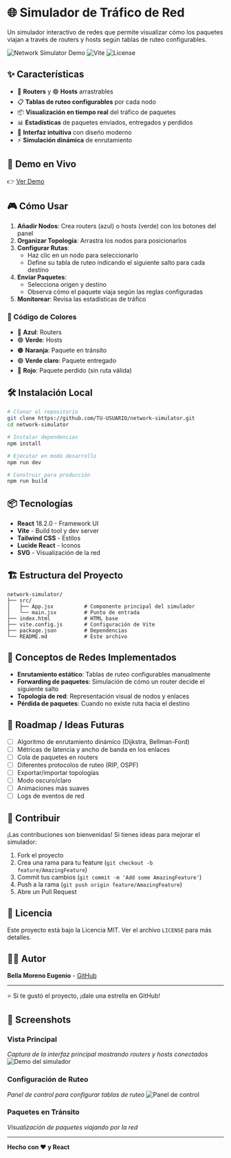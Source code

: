 # 🌐 Simulador de Tráfico de Red

Un simulador interactivo de redes que permite visualizar cómo los paquetes viajan a través de routers y hosts según tablas de ruteo configurables.

![Network Simulator Demo](https://img.shields.io/badge/React-18.2.0-blue) ![Vite](https://img.shields.io/badge/Vite-4.3.9-purple) ![License](https://img.shields.io/badge/license-MIT-green)

## ✨ Características

- 🔵 **Routers** y 🟢 **Hosts** arrastrables
- 📋 **Tablas de ruteo configurables** por cada nodo
- 📦 **Visualización en tiempo real** del tráfico de paquetes
- 📊 **Estadísticas** de paquetes enviados, entregados y perdidos
- 🎨 **Interfaz intuitiva** con diseño moderno
- ⚡ **Simulación dinámica** de enrutamiento

## 🚀 Demo en Vivo

👉 [Ver Demo](https://traficored.netlify.app)

## 🎮 Cómo Usar

1. **Añadir Nodos**: Crea routers (azul) o hosts (verde) con los botones del panel
2. **Organizar Topología**: Arrastra los nodos para posicionarlos
3. **Configurar Rutas**: 
   - Haz clic en un nodo para seleccionarlo
   - Define su tabla de ruteo indicando el siguiente salto para cada destino
4. **Enviar Paquetes**: 
   - Selecciona origen y destino
   - Observa cómo el paquete viaja según las reglas configuradas
5. **Monitorear**: Revisa las estadísticas de tráfico

### 🎨 Código de Colores

- 🔵 **Azul**: Routers
- 🟢 **Verde**: Hosts
- 🟠 **Naranja**: Paquete en tránsito
- 🟢 **Verde claro**: Paquete entregado
- 🔴 **Rojo**: Paquete perdido (sin ruta válida)

## 🛠️ Instalación Local

```bash
# Clonar el repositorio
git clone https://github.com/TU-USUARIO/network-simulator.git
cd network-simulator

# Instalar dependencias
npm install

# Ejecutar en modo desarrollo
npm run dev

# Construir para producción
npm run build
```

## 📦 Tecnologías

- **React** 18.2.0 - Framework UI
- **Vite** - Build tool y dev server
- **Tailwind CSS** - Estilos
- **Lucide React** - Iconos
- **SVG** - Visualización de la red

## 🏗️ Estructura del Proyecto

```
network-simulator/
├── src/
│   ├── App.jsx          # Componente principal del simulador
│   └── main.jsx         # Punto de entrada
├── index.html           # HTML base
├── vite.config.js       # Configuración de Vite
├── package.json         # Dependencias
└── README.md            # Este archivo
```

## 🎯 Conceptos de Redes Implementados

- **Enrutamiento estático**: Tablas de ruteo configurables manualmente
- **Forwarding de paquetes**: Simulación de cómo un router decide el siguiente salto
- **Topología de red**: Representación visual de nodos y enlaces
- **Pérdida de paquetes**: Cuando no existe ruta hacia el destino

## 🔮 Roadmap / Ideas Futuras

- [ ] Algoritmo de enrutamiento dinámico (Dijkstra, Bellman-Ford)
- [ ] Métricas de latencia y ancho de banda en los enlaces
- [ ] Cola de paquetes en routers
- [ ] Diferentes protocolos de ruteo (RIP, OSPF)
- [ ] Exportar/importar topologías
- [ ] Modo oscuro/claro
- [ ] Animaciones más suaves
- [ ] Logs de eventos de red

## 🤝 Contribuir

¡Las contribuciones son bienvenidas! Si tienes ideas para mejorar el simulador:

1. Fork el proyecto
2. Crea una rama para tu feature (`git checkout -b feature/AmazingFeature`)
3. Commit tus cambios (`git commit -m 'Add some AmazingFeature'`)
4. Push a la rama (`git push origin feature/AmazingFeature`)
5. Abre un Pull Request

## 📝 Licencia

Este proyecto está bajo la Licencia MIT. Ver el archivo `LICENSE` para más detalles.

## 👨‍💻 Autor

**Bella Moreno Eugenio** - [GitHub](https://github.com/CGH4153)

---

⭐ Si te gustó el proyecto, ¡dale una estrella en GitHub!

## 📸 Screenshots

### Vista Principal
*Captura de la interfaz principal mostrando routers y hosts conectados*
![Demo del simulador](screenshots/principal.png)

### Configuración de Ruteo
*Panel de control para configurar tablas de ruteo*
![Panel de control](screenshots/control-panel.png)

### Paquetes en Tránsito
*Visualización de paquetes viajando por la red*

---

**Hecho con ❤️ y React**
